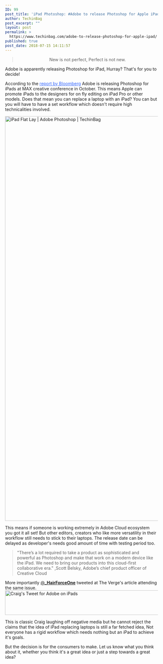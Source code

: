```yaml
---
ID: 99
post_title: 'iPad Photoshop: #Adobe to release Photoshop for Apple iPad.'
author: TechinBag
post_excerpt: ""
layout: post
permalink: >
  https://www.techinbag.com/adobe-to-release-photoshop-for-apple-ipad/
published: true
post_date: 2018-07-15 14:11:57
---
```

<blockquote>
<p style="text-align: center;">New is not perfect, Perfect is not new.</p>
</blockquote>
Adobe is apparently releasing Photoshop for iPad, Hurray? That's for you to decide!

According to the <span style="color: #3366ff;"><a style="color: #3366ff;" href="https://www.bloomberg.com/news/articles/2018-07-13/adobe-is-said-to-plan-photoshop-for-ipad-in-app-strategy-shift">report by Bloomberg</a></span> Adobe is releasing Photoshop for iPads at MAX creative conference in October. This means Apple can promote iPads to the designers for on fly editing on iPad Pro or other models. Does that mean you can replace a laptop with an iPad? You can but you will have to have a set workflow which doesn't require high technicalities involved.

<img class="size-full wp-image-101 aligncenter" src="https://www.techinbag.com/wp-content/uploads/2018/07/Techinbag-1.jpg" alt="iPad Flat Lay | Adobe Photoshop | TechinBag" width="2000" height="1333" />

This means if someone is working extremely in Adobe Cloud ecosystem you got it all set! But other editors, creators who like more versatility in their workflow still needs to stick to their laptops. The release date can be delayed as developer's needs good amount of time with testing period too.
<blockquote>"There’s a lot required to take a product as sophisticated and powerful as Photoshop and make that work on a modern device like the iPad. We need to bring our products into this cloud-first collaborative era." ,Scott Belsky, Adobe’s chief product officer of Creative Cloud</blockquote>
More importantly <span class="username u-dir" dir="ltr"><a class="ProfileHeaderCard-screennameLink u-linkComplex js-nav" href="https://twitter.com/_HairForceOne">@</a><b class="u-linkComplex-target"><a class="ProfileHeaderCard-screennameLink u-linkComplex js-nav" href="https://twitter.com/_HairForceOne">_HairForceOne</a></b></span> <span class="username u-dir" dir="ltr">tweeted at The Verge's article attending the same issue.</span>

<img class="size-full wp-image-104 aligncenter" src="https://www.techinbag.com/wp-content/uploads/2018/07/Craigs-Tweet.png" alt="Craig's Tweet for Adobe on iPads" width="586" height="81" />

This is classic Craig laughing off negative media but he cannot reject the claims that the idea of iPad replacing laptops is still a far fetched idea, Not everyone has a rigid workflow which needs nothing but an iPad to achieve it's goals.

But the decision is for the consumers to make. Let us know what you think about it, whether you think it's a great idea or just a step towards a great idea?
